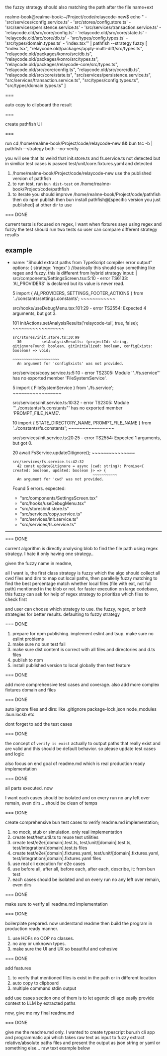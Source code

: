 the fuzzy strategy should also matching the path after the file name+ext

realme-book@realme-book:~/Project/code/relaycode-new$ echo " - 'src/services/config.service.ts'
          - 'src/stores/config.store.ts'
          - 'src/services/persistence.service.ts'
          - 'src/services/transaction.service.ts'
          - 'relaycode.old/src/core/config.ts'
          - 'relaycode.old/src/core/state.ts'
          - 'relaycode.old/src/core/db.ts'
          - 'src/types/config.types.ts'
          - 'src/types/domain.types.ts'
          - 'index.tsx'" | pathfish --strategy fuzzy
[
  "index.tsx",
  "relaycode.old/packages/apply-multi-diff/src/types.ts",
  "relaycode.old/packages/konro/src/db.ts",
  "relaycode.old/packages/konro/src/types.ts",
  "relaycode.old/packages/relaycode-core/src/types.ts",
  "relaycode.old/src/core/config.ts",
  "relaycode.old/src/core/db.ts",
  "relaycode.old/src/core/state.ts",
  "src/services/persistence.service.ts",
  "src/services/transaction.service.ts",
  "src/types/config.types.ts",
  "src/types/domain.types.ts"
]

===

auto copy to clipboard the result

===

create pathfish UI

===

run cd /home/realme-book/Project/code/relaycode-new && bun tsc -b | pathfish --strategy both --no-verify

you will see that its weird that init.store.ts and fs.service.ts not detected but in similiar test cases is passed test/unit/core.fixtures.yaml and detected

1. /home/realme-book/Project/code/relaycode-new use the published version of pathfish
2. to run test, run `bun dist-test` on /home/realme-book/Project/code/pathfish
3. to iterate you should improve /home/realme-book/Project/code/pathfish then do npm publish then bun install pathfish@[specific version you just published] at other dir to use



=== DONE

current tests is focused on regex, I want when fixtures says using regex and fuzzy the test should run two tests so user can compare different strategy results

 example
-------------

- name: "Should extract paths from TypeScript compiler error output"
  options: { strategy: 'regex'  } //basically this should say something like regex and fuzzy. this is different from hybrid strategy
  input: |
    src/components/SettingsScreen.tsx:5:10 - error TS6133: 'AI_PROVIDERS' is declared but its value is never read.

    5 import { AI_PROVIDERS, SETTINGS_FOOTER_ACTIONS } from '../constants/settings.constants';
               ~~~~~~~~~~~~

    src/hooks/useDebugMenu.tsx:101:29 - error TS2554: Expected 4 arguments, but got 3.

    101                 initActions.setAnalysisResults('relaycode-tui', true, false);
                                    ~~~~~~~~~~~~~~~~~~

      src/stores/init.store.ts:30:99
        30         setAnalysisResults: (projectId: string, gitignoreFound: boolean, gitInitialized: boolean, configExists: boolean) => void;
                                                                                                             ~~~~~~~~~~~~~~~~~~~~~
        An argument for 'configExists' was not provided.

    src/services/copy.service.ts:5:10 - error TS2305: Module '"./fs.service"' has no exported member 'FileSystemService'.

    5 import { FileSystemService } from './fs.service';
               ~~~~~~~~~~~~~~~~~

    src/services/init.service.ts:10:32 - error TS2305: Module '"../constants/fs.constants"' has no exported member 'PROMPT_FILE_NAME'.

    10 import { STATE_DIRECTORY_NAME, PROMPT_FILE_NAME } from '../constants/fs.constants';
                                      ~~~~~~~~~~~~~~~~

    src/services/init.service.ts:20:25 - error TS2554: Expected 1 arguments, but got 0.

    20         await FsService.updateGitignore();
                               ~~~~~~~~~~~~~~~

      src/services/fs.service.ts:42:32
        42 const updateGitignore = async (cwd: string): Promise<{ created: boolean, updated: boolean }> => {
                                          ~~~~~~~~~~~
        An argument for 'cwd' was not provided.


    Found 5 errors.
  expected:
    - "src/components/SettingsScreen.tsx"
    - "src/hooks/useDebugMenu.tsx"
    - "src/stores/init.store.ts"
    - "src/services/copy.service.ts"
    - "src/services/init.service.ts"
    - "src/services/fs.service.ts"

------------

=== DONE

current algorithm is directly analysing blob to find the file path using regex strategy. I hate it only having one strategy..

given the fuzzy name in readme,

all I want is, the first class strategy is fuzzy which the algo should collect all cwd files and dirs to map out local paths, then parallelly fuzzy matching to find the best percentage match whether local files (file with ext, not full path) mentioned in the blob or not. for faster execution on large codebase, this fuzzy can ask for help of regex strategy to prioritize which files to check first

and user can choose which strategy to use. the fuzzy, regex, or both strategies for better results. defaulting to fuzzy strategy

=== DONE

1. prepare for npm publishing. implement eslint and tsup. make sure no eslint problems
2. make sure no bun test fail
3. make sure dist content is correct with all files and directories and d.ts files
4. publish to npm
5. install published version to local globally then test feature

=== DONE

add more comprehensive test cases and coverage. also add more complex fixtures domain and files

=== DONE

auto ignore files and dirs: like .gitignore package-lock.json node_modules .bun.lockb etc

dont forget to add the test cases

=== DONE

the concept of `verify is exist` actually to output paths that really exist and are valid and this should be default behavior. so please update test cases and logic

also focus on end goal of readme.md which is real production ready implementation

=== DONE

all parts executed. now

I want each cases should be isolated and on every run no any left over remain, even dirs... should be clean of temps

=== DONE

create comprehensive bun test cases to verify readme.md implementation;

1. no mock, stub or simulation. only real implementation
2. create test/test.util.ts to reuse test utilities
3. create test/e2e/[domain].test.ts, test/unit/[domain].test.ts, test/integration/[domain].test.ts files
4. create test/e2e/[domain].fixtures.yaml, test/unit/[domain].fixtures.yaml, test/integration/[domain].fixtures.yaml files
4. use real cli execution for e2e cases
5. use before all, after all, before each, after each, describe, it: from bun test
6. each cases should be isolated and on every run no any left over remain, even dirs

=== DONE

make sure to verify all readme.md implementation

=== DONE

boilerplate prepared. now understand readme then build the program in production ready manner.

1. use HOFs no OOP no classes.
2. no any or unknown types.
3. make sure the UI and UX so beautiful and cohesive

=== DONE

add features

1. to verify that mentioned files is exist in the path or in different location
2. auto copy to clipboard
3. multiple command stdin output

add use cases section
one of them is to let agentic cli app easily provide context to LLM by extracted paths

now, give me my final readme.md

=== DONE

give me the readme.md only.  I wanted to create typescript bun.sh cli app and programmatic api which takes raw text as input to fuzzy extract relative/absolute paths files and present the output as json string or yaml or something else... raw text example below
